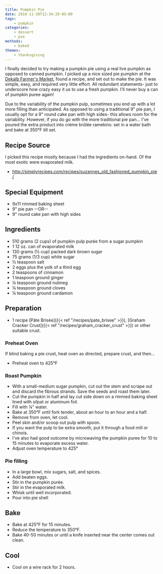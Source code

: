 ```yaml
---
title: Pumpkin Pie
date: 2018-11-30T12:34:29-05:00
tags:
    - pumpkin
categories: 
    - dessert
    - pie
methods:
    - baked
themes:
    - thanksgiving
---
```


I finally decided to try making a pumpkin pie using a real live pumpkin
as opposed to canned pumpkin. I picked up a nice sized pie pumpkin at
the [Dekalb Farmer's Market](http://www.dekalbfarmersmarket.com/), found
a recipe, and set out to make the pie. It was simple, easy, and required
very little effort. All redundant statements- just to underscore how
crazy easy it us to use a fresh pumpkin. I'll never buy a can of pumpkin
puree again!

Due to the variability of the pumpkin pulp, sometimes you end up with a
lot more filling than anticipated. As opposed to using a traditional 9"
pie pan, I usually opt for a 9" round cake pan with high sides- this
allows room for the variability. However, if you do go with the more
traditional pie pan... I've poured the extra product into crème brûlée
ramekins: set in a water bath and bake at 350°F till set.

## Recipe Source

I picked this recipe mostly because I had the ingredients on-hand. Of
the most exotic were evaporated milk.

- http://simplyrecipes.com/recipes/suzannes_old_fashioned_pumpkin_pie/

## Special Equipment

-   9x11 rimmed baking sheet
-   9" pie pan --OR--
-   9" round cake pan with high sides

## Ingredients

-   510 grams (2 cups) of pumpkin pulp purée from a sugar pumpkin
-   1 12 oz. can of evaporated milk
-   130 grams (½ cup) packed dark brown sugar
-   75 grams (1/3 cup) white sugar
-   ½ teaspoon salt
-   2 eggs plus the yolk of a third egg
-   2 teaspoons of cinnamon
-   1 teaspoon ground ginger
-   ¼ teaspoon ground nutmeg
-   ¼ teaspoon ground cloves
-   ¼ teaspoon ground cardamon

## Preparation

-   1 recipe [Pâte Brisée]({{< ref "/recipes/pate_brisee" >}}), [Graham Cracker
    Crust]({{< ref "/recipes/graham_cracker_crust" >}}) or other suitable crust.

### Preheat Oven

If blind baking a pie crust, heat oven as directed, prepare crust, and
then...

-   Preheat oven to 425°F

### Roast Pumpkin

-   With a small-medium sugar pumpkin, cut out the stem and scrape out and discard
    the fibrous strands. Save the seeds and roast them later.
-   Cut the pumpkin in half and lay cut side down on a rimmed baking
    sheet lined with silpat or aluminum foil.
-   Fill with ¼" water.
-   Bake at 350°F until fork tender, about an hour to an hour and a
    half.
-   Remove from oven, let cool.
-   Peel skin and/or scoop out pulp with spoon.
-   If you want the pulp to be extra smooth, put it through a food mill
    or chinois.
-   I've also had good outcome by microwaving the pumpkin puree for 10
    to 15 minutes to evaporate excess water.
-   Adjust oven temperature to 425°

### Pie filling

-   In a large bowl, mix sugars, salt, and spices.
-   Add beaten eggs.
-   Stir in the pumpkin purée.
-   Stir in the evaporated milk.
-   Whisk until well incorporated.
-   Pour into pie shell

## Bake

-   Bake at 425°F for 15 minutes.
-   Reduce the temperature to 350°F.
-   Bake 40-50 minutes or until a knife inserted near the center comes
    out clean.

## Cool

-   Cool on a wire rack for 2 hours.
